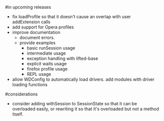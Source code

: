 #in upcoming releases
- fix loadProfile so that it doesn't cause an overlap with user addExtension calls
- add support for Opera profiles
- improve documentation
  - document errors.
  - provide examples
    - basic runSession usage
    - intermediate usage
    - exception handling with lifted-base
    - explicit waits usage
    - firefox profile usage
    - REPL usage
- allow WDConfig to automatically load drivers. add modules with driver loading functions


#considerations
- consider adding withSession to SessionState so that it can be overloaded easily, or rewriting it so that it's overloaded but not a method itself.
